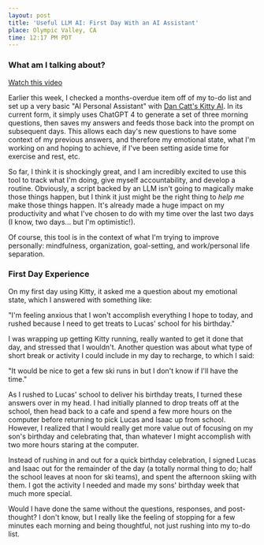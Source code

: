 ```yaml
---
layout: post
title: 'Useful LLM AI: First Day With an AI Assistant'
place: Olympic Valley, CA
time: 12:17 PM PDT
---
```


### What am I talking about?

[Watch this video](https://www.youtube.com/watch?v=z9pHpXIrGWM)

Earlier this week, I checked a months-overdue item off of my to-do list and set up a very basic "AI Personal Assistant" with [Dan Catt's Kitty AI](https://revdancatt.com/kitty/). In its current form, it simply uses ChatGPT 4 to generate a set of three morning questions, then saves my answers and feeds those back into the prompt on subsequent days. This allows each day's new questions to have some context of my previous answers, and therefore my emotional state, what I'm working on and hoping to achieve, if I've been setting aside time for exercise and rest, etc.

So far, I think it is shockingly great, and I am incredibly excited to use this tool to track what I'm doing, give myself accountability, and develop a routine. Obviously, a script backed by an LLM isn't going to magically make those things happen, but I think it just might be the right thing to _help me_ make those things happen. It's already made a huge impact on my productivity and what I've chosen to do with my time over the last two days (I know, two days... but I'm optimistic!).

Of course, this tool is in the context of what I'm trying to improve personally: mindfulness, organization, goal-setting, and work/personal life separation.

### First Day Experience

On my first day using Kitty, it asked me a question about my emotional state, which I answered with something like:

"I'm feeling anxious that I won't accomplish everything I hope to today, and rushed because I need to get treats to Lucas' school for his birthday."

I was wrapping up getting Kitty running, really wanted to get it done that day, and stressed that I wouldn't. Another question was about what type of short break or activity I could include in my day to recharge, to which I said:

"It would be nice to get a few ski runs in but I don't know if I'll have the time."

As I rushed to Lucas' school to deliver his birthday treats, I turned these answers over in my head. I had initially planned to drop treats off at the school, then head back to a cafe and spend a few more hours on the computer before returning to pick Lucas and Isaac up from school. However, I realized that I would really get more value out of focusing on my son's birthday and celebrating that, than whatever I might accomplish with two more hours staring at the computer.

Instead of rushing in and out for a quick birthday celebration, I signed Lucas and Isaac out for the remainder of the day (a totally normal thing to do; half the school leaves at noon for ski teams), and spent the afternoon skiing with them. I got the activity I needed and made my sons' birthday week that much more special.

Would I have done the same without the questions, responses, and post-thought? I don't know, but I really like the feeling of stopping for a few minutes each morning and being thoughtful, not just rushing into my to-do list.
